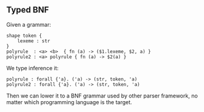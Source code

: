 ## Typed BNF


Given a grammar:
```bnf
shape token {
    lexeme : str
}
polyrule  : <a> <b>  { fn (a) -> ($1.lexeme, $2, a) }
polyrule2 : <a> polyrule { fn (a) -> $2(a) }
```

We type inference it:

```
polyrule : forall {'a}. ('a) -> (str, token, 'a)
polyrule2 : forall {'a}. ('a) -> (str, token, 'a)
```

Then we can lower it to a BNF grammar used by other parser framework,
no matter which programming language is the target.
